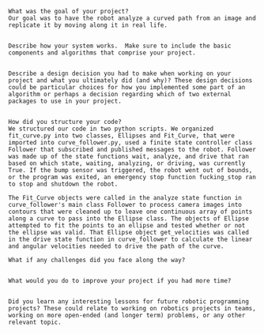     What was the goal of your project?
    Our goal was to have the robot analyze a curved path from an image and replicate it by moving along it in real life.
    
    
    Describe how your system works.  Make sure to include the basic components and algorithms that comprise your project.
    
    
    Describe a design decision you had to make when working on your project and what you ultimately did (and why)? These design decisions could be particular choices for how you implemented some part of an algorithm or perhaps a decision regarding which of two external packages to use in your project.
    
    
    How did you structure your code?
    We structured our code in two python scripts. We organized fit_curve.py into two classes, Ellipses and Fit_Curve, that were imported into curve_follower.py, used a finite state controller class Follower that subscribed and published messages to the robot. Follower was made up of the state functions wait, analyze, and drive that ran based on which state, waiting, analyzing, or driving, was currently True. If the bump sensor was triggered, the robot went out of bounds, or the program was exited, an emergency stop function fucking_stop ran to stop and shutdown the robot.

    The Fit_Curve objects were called in the analyze state function in curve_follower's main class Follower to process camera images into contours that were cleaned up to leave one continuous array of points along a curve to pass into the Ellipse class. The objects of Ellipse attempted to fit the points to an ellipse and tested whether or not the ellipse was valid. That Ellipse object get_velocities was called in the drive state function in curve_follower to calculate the linear and angular velocities needed to drive the path of the curve.
    
    What if any challenges did you face along the way?
    
    
    What would you do to improve your project if you had more time?
    
    
    Did you learn any interesting lessons for future robotic programming projects? These could relate to working on robotics projects in teams, working on more open-ended (and longer term) problems, or any other relevant topic.
